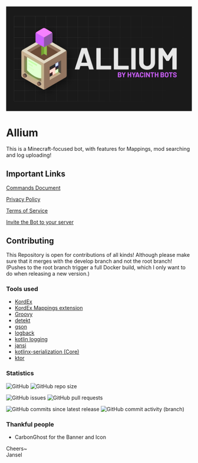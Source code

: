 ![img](./.github/img/cover-hq.png)
# Allium

This is a Minecraft-focused bot, with features for Mappings, mod searching and log uploading!

## Important Links
[Commands Document](https://github.com/HyacinthBots/Allium/tree/root/docs/commands.md)

[Privacy Policy](https://github.com/HyacinthBots/Allium/tree/root/docs/privacy-policy.md)

[Terms of Service](https://github.com/HyacinthBots/.github/blob/main/terms-of-service.md)

[Invite the Bot to your server](https://discord.com/api/oauth2/authorize?client_id=1013045351852298280&permissions=347136&scope=bot%20applications.commands)

## Contributing
This Repository is open for contributions of all kinds! Although please make sure that it merges with the develop branch and not the root branch! (Pushes to the root branch trigger a full Docker build, which I only want to do when releasing a new version.)

### Tools used
- [KordEx](https://github.com/Kord-Extensions/kord-extensions)
- [KordEx Mappings extension](https://github.com/Kord-Extensions/kord-extensions/tree/develop/extra-modules/extra-mappings)
- [Groovy](https://www.groovy-lang.org/)
- [detekt](https://detekt.dev/index.html)
- [gson](https://github.com/google/gson)
- [logback](https://github.com/qos-ch/logback)
- [kotlin logging](https://github.com/MicroUtils/kotlin-logging)
- [jansi](https://github.com/fusesource/jansi)
- [kotlinx-serialization (Core)](https://github.com/Kotlin/kotlinx.serialization)
- [ktor](https://ktor.io/)

### Statistics
![GitHub](https://img.shields.io/github/license/HyacinthBots/Allium?label=License&style=for-the-badge) ![GitHub repo size](https://img.shields.io/github/repo-size/HyacinthBots/Allium?label=Repository%20Size&style=for-the-badge)

![GitHub issues](https://img.shields.io/github/issues/HyacinthBots/Allium?label=Issues&style=for-the-badge) ![GitHub pull requests](https://img.shields.io/github/issues-pr/HyacinthBots/Allium?label=Pull%20Requests&style=for-the-badge)

![GitHub commits since latest release](https://img.shields.io/github/commits-since/HyacinthBots/Allium/latest/develop?include_prereleases&style=for-the-badge) ![GitHub commit activity (branch)](https://img.shields.io/github/commit-activity/w/HyacinthBots/Allium/develop?style=for-the-badge)


### Thankful people
- CarbonGhost for the Banner and Icon

Cheers~<br>Jansel
